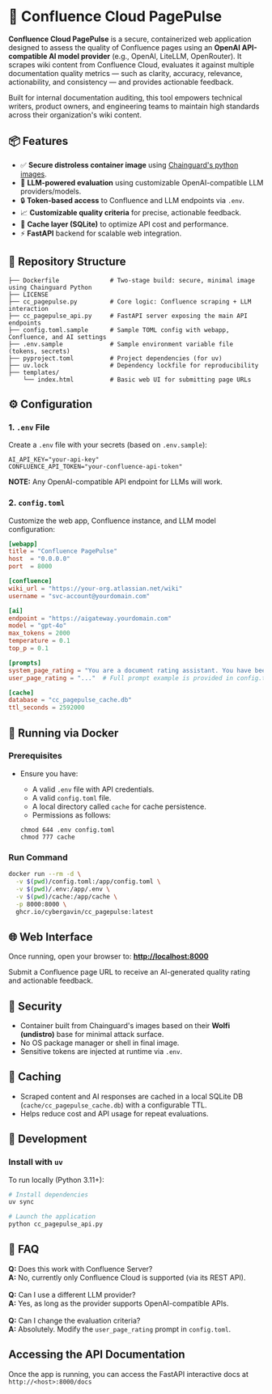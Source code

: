 # 🚀 Confluence Cloud PagePulse

**Confluence Cloud PagePulse**  is a secure, containerized web application designed to assess the quality of Confluence pages using an **OpenAI API-compatible AI model provider** (e.g., OpenAI, LiteLLM, OpenRouter). It scrapes wiki content from Confluence Cloud, evaluates it against multiple documentation quality metrics — such as clarity, accuracy, relevance, actionability, and consistency — and provides actionable feedback.

Built for internal documentation auditing, this tool empowers technical writers, product owners, and engineering teams to maintain high standards across their organization's wiki content.


## 📦 Features

* ✅ **Secure distroless container image** using [Chainguard's python images](https://images.chainguard.dev/directory/image/python/overview).
* 🧠 **LLM-powered evaluation** using customizable OpenAI-compatible LLM providers/models.
* 🔒 **Token-based access** to Confluence and LLM endpoints via `.env`.
* 📈 **Customizable quality criteria** for precise, actionable feedback.
* 🧰 **Cache layer (SQLite)** to optimize API cost and performance.
* ⚡ **FastAPI** backend for scalable web integration.


## 📁 Repository Structure

```
├── Dockerfile              # Two-stage build: secure, minimal image using Chainguard Python
├── LICENSE
├── cc_pagepulse.py         # Core logic: Confluence scraping + LLM interaction
├── cc_pagepulse_api.py     # FastAPI server exposing the main API endpoints
├── config.toml.sample      # Sample TOML config with webapp, Confluence, and AI settings
├── .env.sample             # Sample environment variable file (tokens, secrets)
├── pyproject.toml          # Project dependencies (for uv)
├── uv.lock                 # Dependency lockfile for reproducibility
├── templates/
    └── index.html          # Basic web UI for submitting page URLs
```


## ⚙️ Configuration

### 1. `.env` File

Create a `.env` file with your secrets (based on `.env.sample`):

```env
AI_API_KEY="your-api-key"
CONFLUENCE_API_TOKEN="your-confluence-api-token"
```

**NOTE:** Any OpenAI-compatible API endpoint for LLMs will work.


### 2. `config.toml`

Customize the web app, Confluence instance, and LLM model configuration:

```toml
[webapp]
title = "Confluence PagePulse"
host  = "0.0.0.0"
port  = 8000

[confluence]
wiki_url = "https://your-org.atlassian.net/wiki"
username = "svc-account@yourdomain.com"

[ai]
endpoint = "https://aigateway.yourdomain.com"
model = "gpt-4o"
max_tokens = 2000
temperature = 0.1
top_p = 0.1

[prompts]
system_page_rating = "You are a document rating assistant. You have been trained to evaluate content in HTML format based on specific criteria."
user_page_rating = "..."  # Full prompt example is provided in config.toml.sample

[cache]
database = "cc_pagepulse_cache.db"
ttl_seconds = 2592000
```

## 🐳 Running via Docker

### Prerequisites

* Ensure you have:

  * A valid `.env` file with API credentials.
  * A valid `config.toml` file.
  * A local directory called `cache` for cache persistence.
  * Permissions as follows:
  ```
  chmod 644 .env config.toml
  chmod 777 cache
  ```

### Run Command

```bash
docker run --rm -d \
  -v $(pwd)/config.toml:/app/config.toml \
  -v $(pwd)/.env:/app/.env \
  -v $(pwd)/cache:/app/cache \
  -p 8000:8000 \
  ghcr.io/cybergavin/cc_pagepulse:latest
```


## 🌐 Web Interface

Once running, open your browser to:
**[http://localhost:8000](http://localhost:8000)**

Submit a Confluence page URL to receive an AI-generated quality rating and actionable feedback.


## 🔐 Security

* Container built from Chainguard's images based on their **Wolfi (undistro)** base for minimal attack surface.
* No OS package manager or shell in final image.
* Sensitive tokens are injected at runtime via `.env`.


## 🔄 Caching

* Scraped content and AI responses are cached in a local SQLite DB (`cache/cc_pagepulse_cache.db`) with a configurable TTL.
* Helps reduce cost and API usage for repeat evaluations.


## 🧰 Development

### Install with `uv`

To run locally (Python 3.11+):

```bash
# Install dependencies
uv sync

# Launch the application
python cc_pagepulse_api.py
```

## 🙋 FAQ

**Q:** Does this work with Confluence Server? <br/>
**A:** No, currently only Confluence Cloud is supported (via its REST API).
<br/><br/>
**Q:** Can I use a different LLM provider?<br/>
**A:** Yes, as long as the provider supports OpenAI-compatible APIs.
<br/><br/>
**Q:** Can I change the evaluation criteria?<br/>
**A:** Absolutely. Modify the `user_page_rating` prompt in `config.toml`.


## Accessing the API Documentation
Once the app is running, you can access the FastAPI interactive docs at `http://<host>:8000/docs`